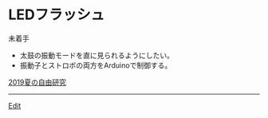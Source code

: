 # LEDフラッシュ

未着手


* 太鼓の振動モードを直に見られるようにしたい。
* 振動子とストロボの両方をArduinoで制御する。



[2019夏の自由研究](2019夏の自由研究.md) 




----
[Edit](https://github.com/vitroid/vitroid.github.io/edit/master/MD/LEDフラッシュ.md)
